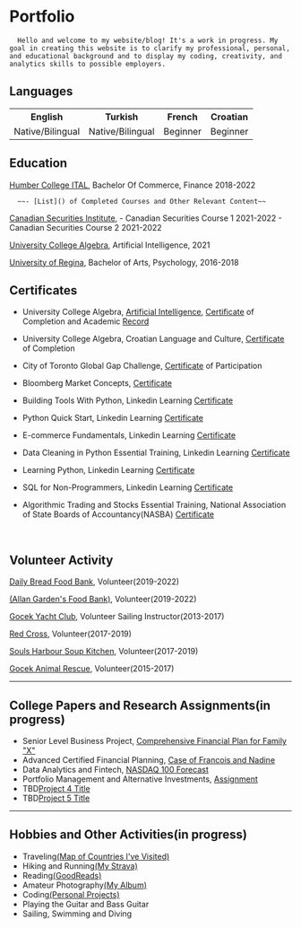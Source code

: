 # Portfolio

      Hello and welcome to my website/blog! It's a work in progress. My goal in creating this website is to clarify my professional, personal, and educational background and to display my coding, creativity, and analytics skills to possible employers. 

## Languages
<table>
<tr>
      <th>English</th>
      <th>Turkish</th>
      <th>French</th>
      <th>Croatian</th>
  </tr>
  <tr>
    <td>Native/Bilingual</td>
    <td>Native/Bilingual</td>
    <td>Beginner</td>
    <td>Beginner</td>
  </tr>
</table>

## Education 
[Humber College ITAL](https://business.humber.ca/programs/finance.html), Bachelor Of Commerce, Finance 2018-2022

      ~~- [List]() of Completed Courses and Other Relevant Content~~

[Canadian Securities Institute](https://www.csi.ca/student/en_ca/courses/csi/csc.xhtml?gclid=CjwKCAjwt7SWBhAnEiwAx8ZLarnKsz6Vu9POjZJNIshu1uSnUF5YXRNr6k0dqhPKuCs13GuxZd1RBRoCjnUQAvD_BwE), 
      - Canadian Securities Course 1 2021-2022
      - Canadian Securities Course 2 2021-2022
<br>

[University College Algebra](https://www.algebra.hr/visoko-uciliste/en/studij/graduate-professional-program/data-science/), Artificial Intelligence, 2021
<br>

[University of Regina](https://www.uregina.ca/), Bachelor of Arts, Psychology, 2016-2018

## Certificates

- University College Algebra, [Artificial Intelligence](https://www.algebra.hr/international-school/summer-school/courses/artificial-intelligence/), [Certificate](images/CertificateArtificialIntelligenceErenWeatheraldSengul.pdf) of Completion and Academic [Record](images/AcademicRecord–ErenWeatherald-Sengul.pdf)

- University College Algebra, Croatian Language and Culture, [Certificate](/images/CertificateCroatianLanguage&Culture-ErenWeatherald-Sengul.pdf) of Completion

- City of Toronto Global Gap Challenge, [Certificate](/images/GlobalSystemsGapChallenge.pdf) of Participation

- Bloomberg Market Concepts, [Certificate](/images/certificate_of_completion.pdf)

- Building Tools With Python, Linkedin Learning [Certificate](https://www.linkedin.com/learning/certificates/0bc0144c2cb57eba40352389de90969791105a018b9a1cc1cfa07d780093740c?u=2218586)

- Python Quick Start, Linkedin Learning [Certificate](https://www.linkedin.com/learning/certificates/566925e9c0d453f16824dea57651de9ca8e0b5448350246e2f9ae1736a254bd1?u=2218586)

- E-commerce Fundamentals, Linkedin Learning [Certificate](https://www.linkedin.com/learning/certificates/a8a96609b9dc9cbc9ae8a4b89af7a2c492e8fdd8133b267e798c95c13a528621?u=2218586)

- Data Cleaning in Python Essential Training, Linkedin Learning [Certificate](https://www.linkedin.com/learning/certificates/cf37bfb34cfba6b0c34d6be51f4b3f9062e503d4253f1d26ce0d3da9917b9beb?u=2218586https://www.linkedin.com/learning/certificates/cf37bfb34cfba6b0c34d6be51f4b3f9062e503d4253f1d26ce0d3da9917b9beb?trk=share_certificate)

- Learning Python, Linkedin Learning [Certificate](https://www.linkedin.com/learning/certificates/4af637f80c3afb98cd9c4c6d2626b2fbf93fc0cf1920ce9f38820379d6a6cc13?u=2218586)

- SQL for Non-Programmers, Linkedin Learning [Certificate](https://www.linkedin.com/learning/certificates/50b44e14ed21be72a6be4fc6a7200025a2e52af0ed1487046976c0669f56b971?u=2218586)

- Algorithmic Trading and Stocks Essential Training, National Association of State Boards of Accountancy(NASBA) [Certificate](https://www.linkedin.com/learning/certificates/81e31eae70d1618b0ae652016c3f17245466335b2c9e32ddc08c9fa5f182a1d5?u=2218586)

<br>

## Volunteer Activity

[Daily Bread Food Bank](https://www.dailybread.ca/), Volunteer(2019-2022)

[(Allan Garden's Food Bank)](https://allangardensfoodbank.net/), Volunteer(2019-2022)

[Gocek Yacht Club](https://www.gocekyachtclub.org/en/Home), Volunteer Sailing Instructor(2013-2017)

[Red Cross](https://www.redcross.ca/), Volunteer(2017-2019)

[Souls Harbour Soup Kitchen](https://www.shrmsk.com/), Volunteer(2017-2019)

[Gocek Animal Rescue](http://www.gocekanimalrescue.com/), Volunteer(2015-2017)

---

## College Papers and Research Assignments(in progress)

- Senior Level Business Project, [Comprehensive Financial Plan for Family "X"]()
- Advanced Certified Financial Planning, [Case of Francois and Nadine]()
- Data Analytics and Fintech, [NASDAQ 100 Forecast]()
- Portfolio Management and Alternative Investments, [Assignment]()
- TBD[Project 4 Title]()
- TBD[Project 5 Title]()

---

## Hobbies and Other Activities(in progress)

- Traveling[(Map of Countries I've Visited)](https://www.amcharts.com/visited_countries/?i=62cdde50dff7d&cc=AL%2CBE%2CBG%2CHR%2CCY%2CDK%2CFR%2CDE%2CGR%2CIT%2CLU%2CME%2CPT%2CRS%2CTR%2CGB%2CVA%2CCA%2CUS#AL,BE,BG,HR,CY,DK,FR,DE,GR,IT,LU,ME,PT,RS,TR,GB,VA,CA,US)
- Hiking and Running[(My Strava)]()
- Reading[(GoodReads)]()
- Amateur Photography[(My Album)]()
- Coding[(Personal Projects)]()
- Playing the Guitar and Bass Guitar
- Sailing, Swimming and Diving
